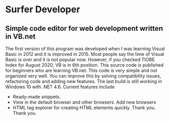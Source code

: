 # Surfer Developer
## Simple code editor for web development written in VB.net
The first version of this program was developed when I was learning Visual Basic in 2012 and it is improved in 2015. Most people say the time of Visual Basic is over and it is not popular now. However, if you checked TIOBE Index for August 2020, VB is in 6th position. This source code is published for beginners who are learning VB.net. This code is very simple and not organized very well. You can improve this by solving compatibility issues, refactoring code and adding new features. The last build is still working in Windows 10 with .NET 4.6. Current features include
- Ready-made snippets.
- View in the default browser and other browsers. Add new browsers
- HTML tag explorer for creating HTML elements quickly. Thank you.
Thank you.
